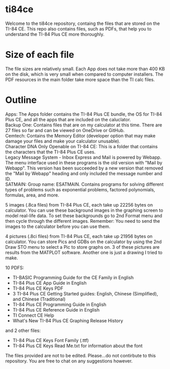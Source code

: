 # ti84ce
Welcome to the ti84ce repository, containg the files that are stored on the TI-84 CE. This repo also contains files, such as PDFs, that help you to understand the TI-84 Plus CE more thoroughly.

# Size of each file
The file sizes are relatively small. Each App does not take more than 400 KB on the disk, which is very small when compared to computer installers. The PDF resources in the main folder take more space than the TI calc files.

# Outline
Apps: The Apps folder contains the TI-84 Plus CE bundle, the OS for TI-84 Plus CE, and all the apps that are included on the caluclator.\
Backup One: Contains files that are on my calculator at this time. There are 27 files so far and can be viewed on OneDrive or GitHub.\
Cemtech: Contains the Memory Editor (developer option that may make damage your files and make your calculator unusable).\
Character DNA Only Openable on TI-84 CE: This is a folder that contains the characters that the TI-84 Plus CE uses.\
Legacy Message System - Inbox Express and Mail is powered by Webapp. The menu interface used in these programs is the old version with "Mail by Webapp". This version has been succeeded by a new version that removed the "Mail by Webapp" heading and only included the message number and ID.\
SATMAIN: Group name: ESATMAIN. Contains programs for solving different types of problems such as exponential problems, factored polynomials, formulas, area, and more.

5 images (.8ca files) from TI-84 Plus CE, each take up 22256 bytes on calculator. You can use these background images in the graphing screen to model real-life data. To set these backgrounds go to 2nd Format menu and then cycle through the different images. Remember: You need to send the images to the calculator before you can use them.

4 pictures (.8ci files) from TI-84 Plus CE, each take up 21956 bytes on calculator. You can store Pics and GDBs on the calculator by using the 2nd Draw STO menu to select a Pic to store graphs on. 3 of these pictures are results from the MATPLOT software. Another one is just a drawing I tried to make.

10 PDFS:

* TI-BASIC Programming Guide for the CE Family in English
* TI-84 Plus CE App Guide in English 
* TI-84 Plus CE Keys PDF
* 3 TI-84 Plus CE Getting Started guides: English, Chinese (Simplified), and Chinese (Traditional)
* TI-84 Plus CE Programming Guide in English
* TI-84 Plus CE Reference Guide in English
* TI Connect CE Help
* What's New TI-84 Plus CE Graphing Release History

and 2 other files:
* TI-84 Plus CE Keys Font Family (.ttf)
* TI-84 Plus CE Keys Read Me.txt for information about the font

The files provided are not to be edited. Please...do not contirbute to this repository. You are free to chat on any suggestions however.
